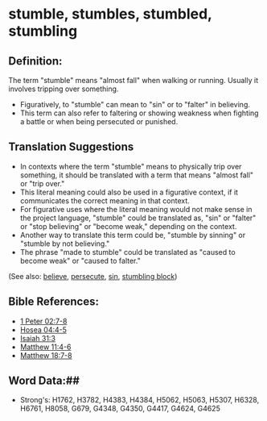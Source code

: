 # stumble, stumbles, stumbled, stumbling #

## Definition: ##

The term "stumble" means "almost fall" when walking or running. Usually it involves tripping over something.

* Figuratively, to "stumble" can mean to "sin" or to "falter" in believing.
* This term can also refer to faltering or showing weakness when fighting a battle or when being persecuted or punished.

## Translation Suggestions ##

* In contexts where the term "stumble" means to physically trip over something, it should be translated with a term that means "almost fall" or "trip over."
* This literal meaning could also be used in a figurative context, if it communicates the correct meaning in that context.
* For figurative uses where the literal meaning would not make sense in the project language, "stumble" could be translated as, "sin" or "falter" or "stop believing" or "become weak," depending on the context.
* Another way to translate this term could be, "stumble by sinning" or "stumble by not believing."
* The phrase "made to stumble" could be translated as "caused to become weak" or "caused to falter."

(See also: [believe](../kt/believe.md), [persecute](persecute.md), [sin](../kt/sin.md), [stumbling block](stumblingblock.md))

## Bible References: ##

* [1 Peter 02:7-8](rc://en/tn/help/1pe/02/07)
* [Hosea 04:4-5](rc://en/tn/help/hos/04/04)
* [Isaiah 31:3](rc://en/tn/help/isa/31/03)
* [Matthew 11:4-6](rc://en/tn/help/mat/11/04)
* [Matthew 18:7-8](rc://en/tn/help/mat/18/07)

## Word Data:##

* Strong's: H1762, H3782, H4383, H4384, H5062, H5063, H5307, H6328, H6761, H8058, G679, G4348, G4350, G4417, G4624, G4625
